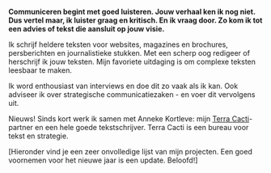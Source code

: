 **Communiceren begint met goed luisteren. Jouw verhaal ken ik nog niet. Dus vertel maar, ik luister graag en kritisch. En ik vraag door. Zo kom ik tot een advies of tekst die aansluit op jouw visie.**  

Ik schrijf heldere teksten voor websites, magazines en brochures, persberichten en journalistieke stukken. Met een scherp oog redigeer of herschrijf ik jouw teksten. Mijn favoriete uitdaging is om complexe teksten leesbaar te maken.

Ik word enthousiast van interviews en doe dit zo vaak als ik kan. Ook adviseer ik over strategische communicatiezaken - en voer dit vervolgens uit. 

Nieuws!
Sinds kort werk ik samen met Anneke Kortleve: mijn [Terra Cacti](http://terracacti.nl/)-partner en een hele goede tekstschrijver. Terra Cacti is een bureau voor tekst en strategie.

[Hieronder vind je een zeer onvolledige lijst van mijn projecten. Een goed voornemen voor het nieuwe jaar is een update. Beloofd!] 
